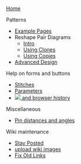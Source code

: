 [Home](Home)

Patterns

* [Example Pages](Examples)
* Reshape Pair Diagrams 
  * [Intro](Reshape-Patterns)
  * [Using Clones](Reshape-Using-Clones)
  * [Using Copies](Reshape-Using-Copies)
* [Advanced Design](Reversed-engineering-of-patterns)

Help on forms and buttons

* [Stitches](Choose-Stitches)
* [Parameters](Parameters)
* [![](https://d-bl.github.io/GroundForge/images/link.png) and browser history](Choose-Stitches#buttons-and-browser-history)

Miscellaneous

* [Pin distances and angles](Pin-distances-and-angles)

Wiki maintenance

* [Stay Posted](Stay-Posted)
* [upload wiki images](https://github.com/d-bl/GroundForge/blob/master/wiki-images/README.md)
* [Fix Old Links](Fix-Old-Links)
